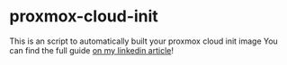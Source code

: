 # proxmox-cloud-init
This is an script to automatically built your proxmox cloud init image
You can find the full guide [on my linkedin article](https://www.linkedin.com/pulse/proxmox-cloud-image-installation-deploying-virtual-perell%25C3%25B3-covas-gnhcf/)!
